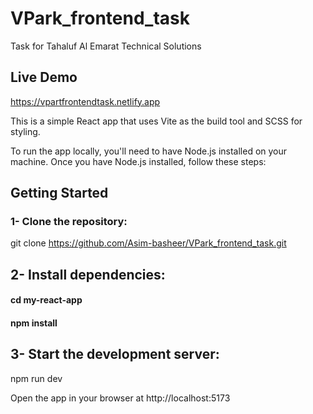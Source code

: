 # VPark_frontend_task

Task for Tahaluf Al Emarat Technical Solutions

## Live Demo

https://vpartfrontendtask.netlify.app

This is a simple React app that uses Vite as the build tool and SCSS for styling.

To run the app locally, you'll need to have Node.js installed on your machine. Once you have Node.js installed, follow these steps:

## Getting Started

### 1- Clone the repository:

git clone https://github.com/Asim-basheer/VPark_frontend_task.git

## 2- Install dependencies:

#### cd my-react-app

#### npm install

## 3- Start the development server:

npm run dev

Open the app in your browser at http://localhost:5173
